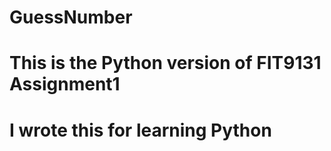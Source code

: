 # GuessNumber
# This is the Python version of FIT9131 Assignment1
# I wrote this for learning Python
